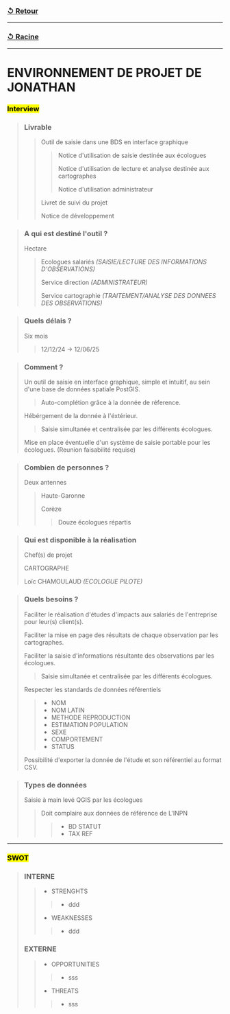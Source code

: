 ### [↺ Retour](../README.MD)
---
### [↺ Racine](../../../README.MD)
---

# ENVIRONNEMENT DE PROJET DE JONATHAN
### <mark>Interview</mark>
>### **Livrable**
>> Outil de saisie dans une BDS en interface graphique
>>> Notice d'utilisation de saisie destinée aux écologues
>>>
>>> Notice d'utilisation de lecture et analyse destinée aux cartographes
>>>
>>> Notice d'utilisation administrateur
>>
>> Livret de suivi du projet
>>
>> Notice de développement

>### **A qui est destiné l'outil ?**
> Hectare
>> Ecologues salariés *(SAISIE/LECTURE DES INFORMATIONS D'OBSERVATIONS)*
>>
>> Service direction *(ADMINISTRATEUR)*
>>
>> Service cartographie *(TRAITEMENT/ANALYSE DES DONNEES DES OBSERVATIONS)*

>### **Quels délais ?**
> Six mois
>> 12/12/24 -> 12/06/25

>### **Comment ?**
> Un outil de saisie en interface graphique, simple et intuitif, au sein d'une base de données spatiale PostGIS.
>> Auto-complétion grâce à la donnée de réference.
>
> Hébérgement de la donnée à l'éxtérieur.
>>Saisie simultanée et centralisée par les différents écologues.
>
> Mise en place éventuelle d'un système de saisie portable pour les écologues. (Reunion faisabilité requise)

>### **Combien de personnes ?**
> Deux antennes
>> Haute-Garonne
>>
>> Corèze
>>>
>>> Douze écologues répartis

>### **Qui est disponible à la réalisation**
> Chef(s) de projet
> 
> CARTOGRAPHE
>
> Loïc CHAMOULAUD *(ECOLOGUE PILOTE)*

>### **Quels besoins ?**
> Faciliter le réalisation d'études d'impacts aux salariés de l'entreprise pour leur(s) client(s).
>
> Faciliter la mise en page des résultats de chaque observation par les cartographes.
>
> Faciliter la saisie d'informations résultante des observations par les écologues.
>> Saisie simultanée et centralisée par les différents écologues.
>>
> Respecter les standards de données référentiels
>>- NOM 
>>- NOM LATIN
>>- METHODE REPRODUCTION
>>- ESTIMATION POPULATION
>>- SEXE
>>- COMPORTEMENT
>>- STATUS
>
> Possibilité d'exporter la donnée de l'étude et son référentiel au format CSV.

>### **Types de données**
> Saisie à main levé QGIS par les écologues
>> Doit complaire aux données de référence de L'INPN
>>>- BD STATUT
>>>- TAX REF
---
### <mark>SWOT</mark>
> ### **INTERNE**
>>- STRENGHTS
>>>- ddd
>>- WEAKNESSES
>>>- ddd
> ### **EXTERNE**
>>- OPPORTUNITIES
>>>- sss
>>- THREATS
>>>- sss
